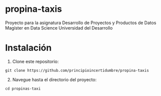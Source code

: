 # propina-taxis

Proyecto para la asignatura Desarrollo de Proyectos y Productos de Datos Magíster en Data Science Universidad del Desarrollo

# Instalación
1. Clone este repositorio:
```
git clone https://github.com/principioincertidumbre/propina-taxis
```
2. Navegue hasta el directorio del proyecto:
```
cd propinas-taxi
```
